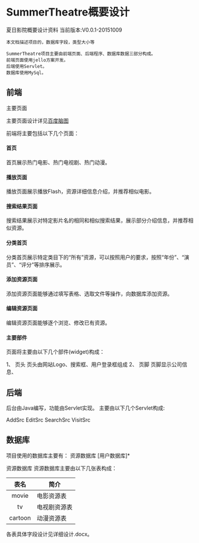 # SummerTheatre概要设计
夏日影院概要设计资料
当前版本:V0.0.1-20151009

```
本文档描述项目的，数据库字段，类型大小等

SummerTheatre项目主要由前端页面、后端程序、数据库数据三部分构成。
前端页面使用jello方案开发。
后端使用Servlet。
数据库使用MySql。
```

## 前端
主要页面

主要页面设计详见[百度脑图](http://naotu.baidu.com/file/330c2d40df8860414c1664d28cdd060a)

前端将主要包括以下几个页面：

#### 首页
首页展示热门电影、热门电视剧、热门动漫。

#### 播放页面
播放页面展示播放Flash，资源详细信息介绍，并推荐相似电影。

#### 搜索结果页面
搜索结果展示对特定影片名的相同和相似搜索结果，展示部分介绍信息，并推荐相似资源。

#### 分类首页
分类首页展示特定类目下的“所有”资源，可以按照用户的要求，按照“年份”、“演员”、“评分”等排序展示。

#### 添加资源页面
添加资源页面能够通过填写表格、选取文件等操作，向数据库添加资源。

#### 编辑资源页面
编辑资源页面能够逐个浏览、修改已有资源。





#### 主要部件
页面将主要由以下几个部件(widget)构成：

1、	页头
页头由网站Logo、搜索框、用户登录框组成
2、	页脚
页脚显示公司信息、

## 后端

后台由Java编写，功能由Servlet实现。
主要由以下几个Servlet构成:

AddSrc
EditSrc
SearchSrc
VisitSrc

## 数据库

项目使用的数据库主要有：
资源数据库
[用户数据库]*

资源数据库
资源数据库主要由以下几张表构成：

表名|简介
:---: | ---
movie|电影资源表
tv|电视剧资源表
cartoon|动漫资源表

各表具体字段设计见详细设计.docx。



